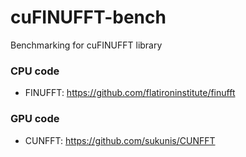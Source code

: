 # cuFINUFFT-bench
Benchmarking for cuFINUFFT library

### CPU code
- FINUFFT: https://github.com/flatironinstitute/finufft

### GPU code
- CUNFFT: https://github.com/sukunis/CUNFFT
